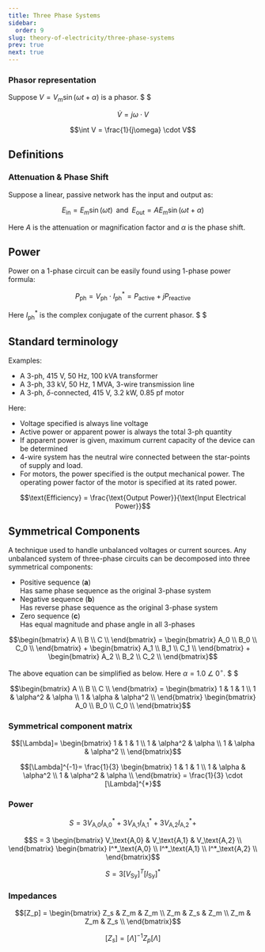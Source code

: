 ```yaml
---
title: Three Phase Systems
sidebar:
  order: 9
slug: theory-of-electricity/three-phase-systems
prev: true
next: true
---
```


### Phasor representation

Suppose $V = V_m \sin{(\omega t + \alpha)}$ is a phasor. $ $

```math
\dot{V} = j\omega \cdot V
```

```math
\int V = \frac{1}{j\omega} \cdot V
```

## Definitions

### Attenuation & Phase Shift

Suppose a linear, passive network has the input and output as:

```math
E_\text{in} = E_m \sin{(\omega t)}\;\; \text{and} \;\;E_\text{out} = A E_m \sin{(\omega t + \alpha)}
```

Here $A$ is the attenuation or magnification factor and $\alpha$ is the phase shift.

## Power

Power on a 1-phase circuit can be easily found using 1-phase power formula:

```math
P_\text{ph} = V_\text{ph} \cdot I^*_\text{ph} = P_\text{active} + j P_\text{reactive}
```

Here $I^*_\text{ph}$ is the complex conjugate of the current phasor. $ $

## Standard terminology

Examples:
- A 3-ph, 415 V, 50 Hz, 100 kVA transformer
- A 3-ph, 33 kV, 50 Hz, 1 MVA, 3-wire transmission line
- A 3-ph, $\delta$-connected, 415 V, 3.2 kW, 0.85 pf motor

Here:
- Voltage specified is always line voltage
- Active power or apparent power is always the total 3-ph quantity
- If apparent power is given, maximum current capacity of the device can be determined
- 4-wire system has the neutral wire connected between the star-points of supply and load.
- For motors, the power specified is the output mechanical power. The operating power factor of the motor is specified at its rated power.

```math
\text{Efficiency} = \frac{\text{Output Power}}{\text{Input Electrical Power}}
```

## Symmetrical Components

A technique used to handle unbalanced voltages or current sources. Any unbalanced system of three-phase circuits can be decomposed into three symmetrical components:

- Positive sequence ($\mathbf{a}$)   
  Has same phase sequence as the original 3-phase system
- Negative sequence ($\mathbf{b}$)    
  Has reverse phase sequence as the original 3-phase system
- Zero sequence ($\mathbf{c}$)   
  Has equal magnitude and phase angle in all 3-phases

```math
\begin{bmatrix}
  A \\
  B \\
  C \\
\end{bmatrix}
=
\begin{bmatrix}
  A_0 \\
  B_0 \\
  C_0 \\
\end{bmatrix}
+
\begin{bmatrix}
  A_1 \\
  B_1 \\
  C_1 \\
\end{bmatrix}
+
\begin{bmatrix}
  A_2 \\
  B_2 \\
  C_2 \\
\end{bmatrix}
```

The above equation can be simplified as below. Here $\alpha = 1.0\; \angle\; 0^\circ$. $ $

```math
\begin{bmatrix}
  A \\
  B \\
  C \\
\end{bmatrix}
=
\begin{bmatrix}
  1 & 1 & 1 \\
  1 & \alpha^2 & \alpha \\
  1 & \alpha & \alpha^2 \\
\end{bmatrix}
\begin{bmatrix}
  A_0 \\
  B_0 \\
  C_0 \\
\end{bmatrix}
```

### Symmetrical component matrix

```math
[\Lambda]=
\begin{bmatrix}
  1 & 1 & 1 \\
  1 & \alpha^2 & \alpha \\
  1 & \alpha & \alpha^2 \\
\end{bmatrix}
```

```math
[\Lambda]^{-1}=
\frac{1}{3}
\begin{bmatrix}
  1 & 1 & 1 \\
  1 & \alpha & \alpha^2 \\
  1 & \alpha^2 & \alpha \\
\end{bmatrix}
= \frac{1}{3} \cdot [\Lambda]^{*}
```

### Power

```math
S =
3V_\text{A,0} I^*_\text{A,0}+
3V_\text{A,1} I^*_\text{A,1}+
3V_\text{A,2} I^*_\text{A,2}+
```
```math
S = 3
\begin{bmatrix}
V_\text{A,0} & V_\text{A,1} & V_\text{A,2} \\
\end{bmatrix}
\begin{bmatrix}
I^*_\text{A,0} \\
I^*_\text{A,1} \\
I^*_\text{A,2} \\
\end{bmatrix}
```

```math
S = 3 [V_\text{Sy}]^{T} [I_\text{Sy}]^*
```

### Impedances

```math
[Z_p] = 
\begin{bmatrix}
  Z_s & Z_m & Z_m \\
  Z_m & Z_s & Z_m \\
  Z_m & Z_m & Z_s \\
\end{bmatrix}
```

```math
[Z_s] = [\Lambda]^{-1} Z_p [\Lambda]
```
